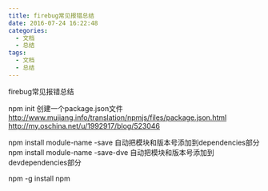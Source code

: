 ```yaml
---
title: firebug常见报错总结
date: 2016-07-24 16:22:48
categories: 
  - 文档
  - 总结
tags: 
  - 文档
  - 总结
---
```


firebug常见报错总结
<!--more-->

npm init 创建一个package.json文件  http://www.mujiang.info/translation/npmjs/files/package.json.html http://my.oschina.net/u/1992917/blog/523046

npm install module-name -save 自动把模块和版本号添加到dependencies部分
npm install module-name -save-dve 自动把模块和版本号添加到devdependencies部分

npm -g install npm